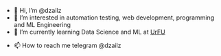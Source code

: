 - 👋 Hi, I’m @dzailz 
- 👀 I’m interested in automation testing, web development, programming and ML Engineering
- 🌱 I’m currently learning Data Science and ML at [UrFU](https://urfu.ru/en/)
<!---
- 💞️ I’m glad to collaborate on any data science projects
---> 
- 📫 How to reach me telegram @dzailz

<!---
dzailz/dzailz is a ✨ special ✨ repository because its `README.md` (this file) appears on your GitHub profile.
You can click the Preview link to take a look at your changes.
--->
